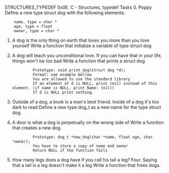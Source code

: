 STRUCTURES_TYPEDEF
0x0E. C - Structures, typedef
Tasks
0. Poppy
        Define a new type struct dog with the following elements:

        name, type = char *
        age, type = float
        owner, type = char *
1. A dog is the only thing on earth that loves you more than you love yourself
        Write a function that initialize a variable of type struct dog
2. A dog will teach you unconditional love. If you can have that in your life, things won't be too bad
        Write a function that prints a struct dog

                Prototype: void print_dog(struct dog *d);
                Format: see example bellow
                You are allowed to use the standard library
                If an element of d is NULL, print (nil) instead of this element. (if name is NULL, print Name: (nil))
                If d is NULL print nothing.
3. Outside of a dog, a book is a man's best friend. Inside of a dog it's too dark to read
        Define a new type dog_t as a new name for the type struct dog.
4. A door is what a dog is perpetually on the wrong side of
        Write a function that creates a new dog.

                Prototype: dog_t *new_dog(char *name, float age, char *owner);
                You have to store a copy of name and owner
                Return NULL if the function fails
5. How many legs does a dog have if you call his tail a leg? Four. Saying that a tail is a leg doesn't make it a leg
        Write a function that frees dogs.


